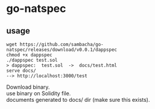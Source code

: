 # go-natspec

## usage

```shell
wget https://github.com/sambacha/go-natspec/releases/download/v0.0.1/dappspec
chmod +x dappspec
./dappspec test.sol
> dappspec:  test.sol  ->  docs/test.html
serve docs/
--> http://localhost:3000/test
```

Download binary.    
use binary on Solidity file.    
documents generated to docs/ dir (make sure this exists).    
